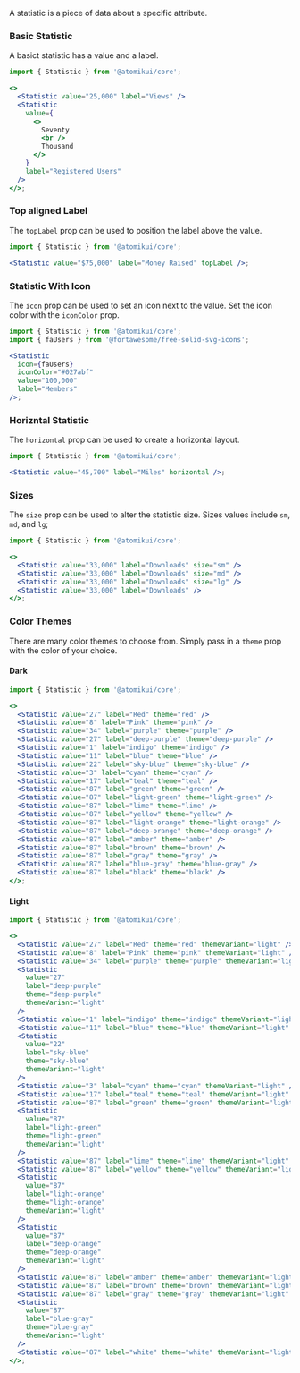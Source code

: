 A statistic is a piece of data about a specific attribute.

### Basic Statistic

A basict statistic has a value and a label.

```jsx
import { Statistic } from '@atomikui/core';

<>
  <Statistic value="25,000" label="Views" />
  <Statistic
    value={
      <>
        Seventy
        <br />
        Thousand
      </>
    }
    label="Registered Users"
  />
</>;
```

### Top aligned Label

The `topLabel` prop can be used to position the label above the value.

```jsx
import { Statistic } from '@atomikui/core';

<Statistic value="$75,000" label="Money Raised" topLabel />;
```

### Statistic With Icon

The `icon` prop can be used to set an icon next to the value. Set the icon color with the `iconColor` prop.

```jsx
import { Statistic } from '@atomikui/core';
import { faUsers } from '@fortawesome/free-solid-svg-icons';

<Statistic
  icon={faUsers}
  iconColor="#027abf"
  value="100,000"
  label="Members"
/>;
```

### Horizntal Statistic

The `horizontal` prop can be used to create a horizontal layout.

```jsx
import { Statistic } from '@atomikui/core';

<Statistic value="45,700" label="Miles" horizontal />;
```

### Sizes

The `size` prop can be used to alter the statistic size. Sizes values include `sm`, `md`, and `lg`;

```jsx
import { Statistic } from '@atomikui/core';

<>
  <Statistic value="33,000" label="Downloads" size="sm" />
  <Statistic value="33,000" label="Downloads" size="md" />
  <Statistic value="33,000" label="Downloads" size="lg" />
  <Statistic value="33,000" label="Downloads" />
</>;
```

### Color Themes

There are many color themes to choose from. Simply pass in a `theme` prop with the color of your choice.

#### Dark

```jsx
import { Statistic } from '@atomikui/core';

<>
  <Statistic value="27" label="Red" theme="red" />
  <Statistic value="8" label="Pink" theme="pink" />
  <Statistic value="34" label="purple" theme="purple" />
  <Statistic value="27" label="deep-purple" theme="deep-purple" />
  <Statistic value="1" label="indigo" theme="indigo" />
  <Statistic value="11" label="blue" theme="blue" />
  <Statistic value="22" label="sky-blue" theme="sky-blue" />
  <Statistic value="3" label="cyan" theme="cyan" />
  <Statistic value="17" label="teal" theme="teal" />
  <Statistic value="87" label="green" theme="green" />
  <Statistic value="87" label="light-green" theme="light-green" />
  <Statistic value="87" label="lime" theme="lime" />
  <Statistic value="87" label="yellow" theme="yellow" />
  <Statistic value="87" label="light-orange" theme="light-orange" />
  <Statistic value="87" label="deep-orange" theme="deep-orange" />
  <Statistic value="87" label="amber" theme="amber" />
  <Statistic value="87" label="brown" theme="brown" />
  <Statistic value="87" label="gray" theme="gray" />
  <Statistic value="87" label="blue-gray" theme="blue-gray" />
  <Statistic value="87" label="black" theme="black" />
</>;
```

#### Light

```jsx
import { Statistic } from '@atomikui/core';

<>
  <Statistic value="27" label="Red" theme="red" themeVariant="light" />
  <Statistic value="8" label="Pink" theme="pink" themeVariant="light" />
  <Statistic value="34" label="purple" theme="purple" themeVariant="light" />
  <Statistic
    value="27"
    label="deep-purple"
    theme="deep-purple"
    themeVariant="light"
  />
  <Statistic value="1" label="indigo" theme="indigo" themeVariant="light" />
  <Statistic value="11" label="blue" theme="blue" themeVariant="light" />
  <Statistic
    value="22"
    label="sky-blue"
    theme="sky-blue"
    themeVariant="light"
  />
  <Statistic value="3" label="cyan" theme="cyan" themeVariant="light" />
  <Statistic value="17" label="teal" theme="teal" themeVariant="light" />
  <Statistic value="87" label="green" theme="green" themeVariant="light" />
  <Statistic
    value="87"
    label="light-green"
    theme="light-green"
    themeVariant="light"
  />
  <Statistic value="87" label="lime" theme="lime" themeVariant="light" />
  <Statistic value="87" label="yellow" theme="yellow" themeVariant="light" />
  <Statistic
    value="87"
    label="light-orange"
    theme="light-orange"
    themeVariant="light"
  />
  <Statistic
    value="87"
    label="deep-orange"
    theme="deep-orange"
    themeVariant="light"
  />
  <Statistic value="87" label="amber" theme="amber" themeVariant="light" />
  <Statistic value="87" label="brown" theme="brown" themeVariant="light" />
  <Statistic value="87" label="gray" theme="gray" themeVariant="light" />
  <Statistic
    value="87"
    label="blue-gray"
    theme="blue-gray"
    themeVariant="light"
  />
  <Statistic value="87" label="white" theme="white" themeVariant="light" />
</>;
```
